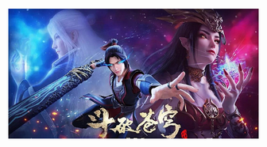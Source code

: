 <!-- # 首页 -->

<!-- > [GitHub](https://github.com/yangyipeng001/docs "github") -->

<!-- 背景图片 -->
![](./imgs/bg.png)
